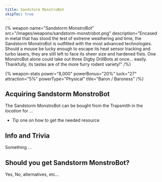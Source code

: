 ```yaml
---
title: Sandstorm MonstroBot
skipToc: true
---
```


{% weapon
 name="Sandstorm MonstroBot"
 src="/images/weapons/sandstorm-monstrobot.png"
 description="Encased in metal that has stood the test of extreme weathering and time, the Sandstorm MonstroBot is outfitted with the most advanced technologies. Should a mouse be lucky enough to escape its heat sensor tracking and turbo lasers, they are still left to face its sheer size and hardened fists. One MonstroBot alone could take out three Digby DrillBots at once... easily. Thankfully, its tastes are of the more furry rodent variety!"
/%}

{% weapon-stats
 power="8,000"
 powerBonus="20%"
 luck="27"
 attraction="5%"
 powerType="Physical"
 title="Baron / Baroness"
/%}

## Acquiring Sandstorm MonstroBot

The Sandstorm MonstroBot can be bought from the Trapsmith in the *location* for ...

- Tip one on how to get the needed resource

## Info and Trivia

Something ...

## Should you get Sandstorm MonstroBot?

Yes, No, alternatives, etc...
